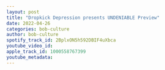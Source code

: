 ```yaml
---
layout: post
title: "Dropkick Depression presents UNDENIABLE Preview"
date: 2022-04-26
categories: bob-culture
author: bob-culture
spotify_track_id: 2BplxON5h592DBIF4uXbca
youtube_video_id: 
apple_track_id: 1000558767399
youtube_metadata: 
---
```

